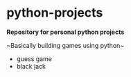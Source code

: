 # python-projects

**Repository for personal python projects**


~Basically building games using python~
- guess game
- black jack
